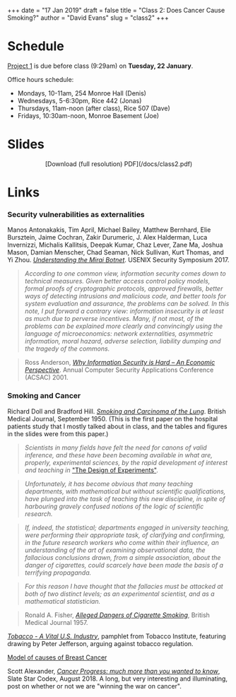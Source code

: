 +++
date = "17 Jan 2019"
draft = false
title = "Class 2: Does Cancer Cause Smoking?"
author = "David Evans"
slug = "class2"
+++

# Schedule

[Project 1](/project1) is due before class (9:29am) on **Tuesday, 22 January**.

Office hours schedule:

- Mondays, 10-11am, 254 Monroe Hall (Denis)
- Wednesdays, 5-6:30pm, Rice 442 (Jonas)
- Thursdays, 11am-noon (after class), Rice 507 (Dave)
- Fridays, 10:30am-noon, Monroe Basement (Joe)

# Slides

<center>
<script async class="speakerdeck-embed" data-id="a7d81e090bd149dcb4a5a04795495d0e" data-ratio="1.77777777777778" src="//speakerdeck.com/assets/embed.js"></script>  
[Download (full resolution) PDF](/docs/class2.pdf) 
</center>

# Links

### Security vulnerabilities as externalities

Manos Antonakakis, Tim April, Michael Bailey, Matthew Bernhard, Elie Bursztein, Jaime Cochran, Zakir Durumeric,
J. Alex Halderman, Luca Invernizzi, Michalis Kallitsis, Deepak Kumar, Chaz Lever, Zane Ma, Joshua Mason, 
Damian Menscher, Chad Seaman, Nick Sullivan, Kurt Thomas, and Yi Zhou. [_Understanding the Mirai Botnet_](https://www.usenix.org/system/files/conference/usenixsecurity17/sec17-antonakakis.pdf). USENIX Security Symposium 2017.

> _According to one common view, information security comes down to technical measures. Given better access control policy models, formal proofs of cryptographic protocols, approved firewalls, better ways of detecting intrusions and malicious code, and better tools for system evaluation and assurance, the problems can be solved.  In this note, I put forward a contrary view: information insecurity is at least as much due to perverse incentives. Many, if not most, of the problems can be explained more clearly and convincingly using the language of microeconomics: network externalities, asymmetric information, moral hazard, adverse selection, liability dumping and the tragedy of the commons._

> Ross Anderson, [_Why Information Security is Hard – An Economic Perspective_](/docs/why-infosec-hard.pdf). Annual Computer Security Applications Conference (ACSAC) 2001.


### Smoking and Cancer

Richard Doll and Bradford Hill. [_Smoking and Carcinoma of the Lung_](/docs/doll-hill-1952.pdf). British Medical Journal, September 1950. (This is the first paper on the hospital patients study that I mostly talked about in class, and the tables and figures in the slides were from this paper.)

> _Scientists in many fields have felt the need for canons of valid inference, and these have been becoming available in what are, properly, experimental sciences, by the rapid development of interest and teaching in_ ["The Design of Experiments"](https://en.wikipedia.org/wiki/The_Design_of_Experiments).

> _Unfortunately, it has become obvious that many teaching departments, with mathematical but without scientific qualifications, have plunged into the task of teaching this new discipline, in spite of harbouring gravely confused notions of the logic of scientific research._

> _If, indeed, the statistical; departments engaged in university teaching, were performing their appropriate task, of clarifying and confirming, in the future research workers who come within their influence, an understanding of the art of examining observational data, the fallacious conclusions drawn, from a simple association, about the danger of cigarettes, could scarcely have been made the basis of a terrifying propaganda._

> _For this reason I have thought that the fallacies must be attacked at both of two distinct levels; as an experimental scientist, and as a mathematical statistician._

> Ronald A. Fisher, [_Alleged Dangers of Cigarette Smoking_](/docs/FisherOnSmokingAndCancer.pdf), British Medical Journal 1957.

[_Tobacco - A Vital U.S. Industry_](http://acsc.lib.udel.edu/exhibits/show/legislation/item/169), pamphlet from Tobacco Institute, featuring drawing by Peter Jefferson, arguing against tobacco regulation.

[Model of causes of Breast Cancer](http://www.cbcrp.org/causes/index.php)

Scott Alexander, [_Cancer Progress: much more than you wanted to know_](https://slatestarcodex.com/2018/08/01/cancer-progress-much-more-than-you-wanted-to-know/), Slate Star Codex, August 2018.  A long, but very interesting and illuminating, post on whether or not we are "winning the war on cancer".  

